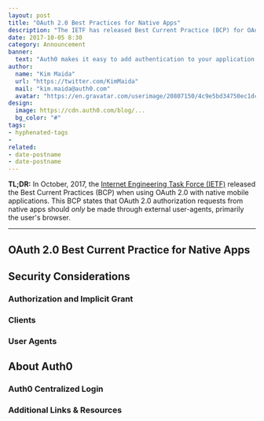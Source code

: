 ```yaml
---
layout: post
title: "OAuth 2.0 Best Practices for Native Apps"
description: "The IETF has released Best Current Practice (BCP) for OAuth 2.0 in native apps. Learn about it now."
date: 2017-10-05 8:30
category: Announcement
banner:
  text: "Auth0 makes it easy to add authentication to your application."
author:
  name: "Kim Maida"
  url: "https://twitter.com/KimMaida"
  mail: "kim.maida@auth0.com"
  avatar: "https://en.gravatar.com/userimage/20807150/4c9e5bd34750ec1dcedd71cb40b4a9ba.png"
design:
  image: https://cdn.auth0.com/blog/...
  bg_color: "#"
tags:
- hyphenated-tags
- 
related:
- date-postname
- date-postname
---
```


**TL;DR:** In October, 2017, the [Internet Engineering Task Force (IETF)](https://www.ietf.org/) released the Best Current Practices (BCP) when using OAuth 2.0 with native mobile applications. This BCP states that OAuth 2.0 authorization requests from native apps should _only_ be made through external user-agents, primarily the user's browser.

---

## OAuth 2.0 Best Current Practice for Native Apps

## Security Considerations

### Authorization and Implicit Grant

### Clients

### User Agents

## About Auth0

### Auth0 Centralized Login

### Additional Links & Resources